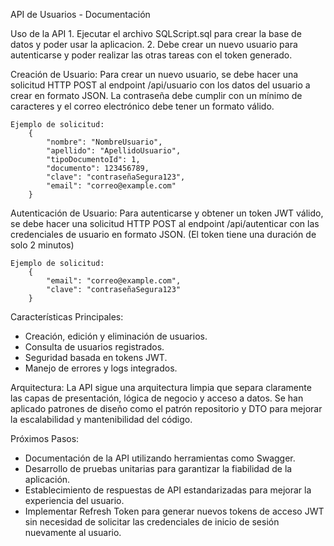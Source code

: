 API de Usuarios - Documentación

Uso de la API
    1. Ejecutar el archivo SQLScript.sql para crear la base de datos y poder usar la aplicacion.
    2. Debe crear un nuevo usuario para autenticarse y poder realizar las otras tareas con el token generado.

Creación de Usuario:
    Para crear un nuevo usuario, se debe hacer una solicitud HTTP POST al endpoint /api/usuario con los datos del usuario a crear en formato JSON. La contraseña debe cumplir con un mínimo de caracteres y el correo electrónico debe tener un formato válido.

    Ejemplo de solicitud:
        {
            "nombre": "NombreUsuario",
            "apellido": "ApellidoUsuario",
            "tipoDocumentoId": 1,
            "documento": 123456789,
            "clave": "contraseñaSegura123",
            "email": "correo@example.com"
        }

Autenticación de Usuario:
    Para autenticarse y obtener un token JWT válido, se debe hacer una solicitud HTTP POST al endpoint /api/autenticar con las credenciales de usuario en formato JSON.
    (El token tiene una duración de solo 2 minutos)
    
    Ejemplo de solicitud:
        {
            "email": "correo@example.com",
            "clave": "contraseñaSegura123"
        }

Características Principales:
 - Creación, edición y eliminación de usuarios.
 - Consulta de usuarios registrados.
 - Seguridad basada en tokens JWT.
 - Manejo de errores y logs integrados.

Arquitectura:
La API sigue una arquitectura limpia que separa claramente las capas de presentación, lógica de negocio y acceso a datos. 
Se han aplicado patrones de diseño como el patrón repositorio y DTO para mejorar la escalabilidad y mantenibilidad del código.

Próximos Pasos:
 - Documentación de la API utilizando herramientas como Swagger.
 - Desarrollo de pruebas unitarias para garantizar la fiabilidad de la aplicación.
 - Establecimiento de respuestas de API estandarizadas para mejorar la experiencia del usuario.
 - Implementar Refresh Token para generar nuevos tokens de acceso JWT sin necesidad de solicitar las credenciales de inicio de sesión nuevamente al usuario.
